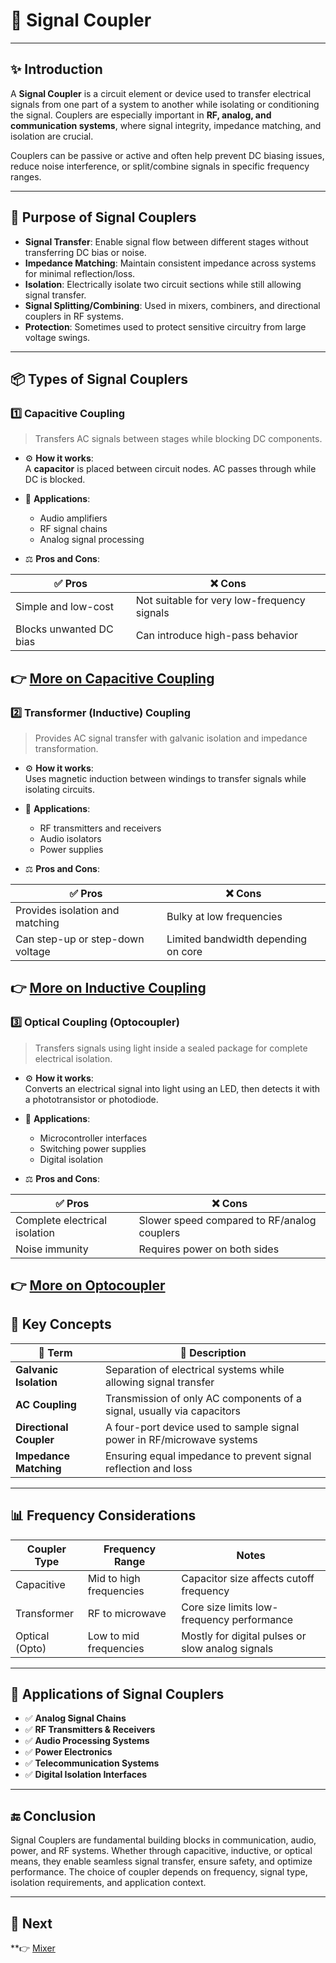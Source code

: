 # 🔀 Signal Coupler

---

## ✨ Introduction

A **Signal Coupler** is a circuit element or device used to transfer electrical signals from one part of a system to another while isolating or conditioning the signal. Couplers are especially important in **RF, analog, and communication systems**, where signal integrity, impedance matching, and isolation are crucial.

Couplers can be passive or active and often help prevent DC biasing issues, reduce noise interference, or split/combine signals in specific frequency ranges.

---

## 🔹 Purpose of Signal Couplers

- **Signal Transfer**: Enable signal flow between different stages without transferring DC bias or noise.
- **Impedance Matching**: Maintain consistent impedance across systems for minimal reflection/loss.
- **Isolation**: Electrically isolate two circuit sections while still allowing signal transfer.
- **Signal Splitting/Combining**: Used in mixers, combiners, and directional couplers in RF systems.
- **Protection**: Sometimes used to protect sensitive circuitry from large voltage swings.

---

## 📦 Types of Signal Couplers

### 1️⃣ **Capacitive Coupling**

> Transfers AC signals between stages while blocking DC components.

- ⚙️ **How it works**:  
  A **capacitor** is placed between circuit nodes. AC passes through while DC is blocked.

- 📡 **Applications**:  
  - Audio amplifiers  
  - RF signal chains  
  - Analog signal processing

- ⚖️ **Pros and Cons**:

| ✅ Pros                     | ❌ Cons                          |
|-----------------------------|----------------------------------|
| Simple and low-cost         | Not suitable for very low-frequency signals |
| Blocks unwanted DC bias     | Can introduce high-pass behavior |

👉 [More on Capacitive Coupling](https://www.sunpower-uk.com/glossary/what-is-capacitive-coupling/) 
---

### 2️⃣ **Transformer (Inductive) Coupling**

> Provides AC signal transfer with galvanic isolation and impedance transformation.

- ⚙️ **How it works**:  
  Uses magnetic induction between windings to transfer signals while isolating circuits.

- 📡 **Applications**:  
  - RF transmitters and receivers  
  - Audio isolators  
  - Power supplies

- ⚖️ **Pros and Cons**:

| ✅ Pros                           | ❌ Cons                          |
|----------------------------------|----------------------------------|
| Provides isolation and matching  | Bulky at low frequencies         |
| Can step-up or step-down voltage | Limited bandwidth depending on core |

👉 [More on Inductive Coupling](https://www.coilcraft.com/en-us/edu/series/a-guide-to-coupled-inductors/?srsltid=AfmBOopySVYq4ZgSRBEYShfUIfrICg63FHqIaLFfaWtEG6hpK7EOCMzT)
---

### 3️⃣ **Optical Coupling (Optocoupler)**

> Transfers signals using light inside a sealed package for complete electrical isolation.

- ⚙️ **How it works**:  
  Converts an electrical signal into light using an LED, then detects it with a phototransistor or photodiode.

- 📡 **Applications**:  
  - Microcontroller interfaces  
  - Switching power supplies  
  - Digital isolation

- ⚖️ **Pros and Cons**:

| ✅ Pros                     | ❌ Cons                          |
|-----------------------------|----------------------------------|
| Complete electrical isolation | Slower speed compared to RF/analog couplers |
| Noise immunity              | Requires power on both sides     |

👉 [More on Optocoupler](https://www.jameco.com/Jameco/workshop/Howitworks/what-is-an-optocoupler-and-how-it-works.html?srsltid=AfmBOopXbvB6yicCPF6C5r3tibkWS3r4LiySaLH4pnXSZHxk67sHEDyN)
---

## 🧠 Key Concepts

| 🔑 Term               | 📖 Description                                                                |
|-----------------------|-------------------------------------------------------------------------------|
| **Galvanic Isolation** | Separation of electrical systems while allowing signal transfer              |
| **AC Coupling**        | Transmission of only AC components of a signal, usually via capacitors       |
| **Directional Coupler**| A four-port device used to sample signal power in RF/microwave systems       |
| **Impedance Matching** | Ensuring equal impedance to prevent signal reflection and loss               |

---

## 📊 Frequency Considerations

| Coupler Type       | Frequency Range         | Notes                                                    |
|--------------------|-------------------------|----------------------------------------------------------|
| Capacitive         | Mid to high frequencies | Capacitor size affects cutoff frequency                  |
| Transformer        | RF to microwave          | Core size limits low-frequency performance               |
| Optical (Opto)     | Low to mid frequencies   | Mostly for digital pulses or slow analog signals         |

---

## 📌 Applications of Signal Couplers

- ✅ **Analog Signal Chains**  
- ✅ **RF Transmitters & Receivers**  
- ✅ **Audio Processing Systems**  
- ✅ **Power Electronics**  
- ✅ **Telecommunication Systems**  
- ✅ **Digital Isolation Interfaces**

---

## 🔚 Conclusion

Signal Couplers are fundamental building blocks in communication, audio, power, and RF systems. Whether through capacitive, inductive, or optical means, they enable seamless signal transfer, ensure safety, and optimize performance. The choice of coupler depends on frequency, signal type, isolation requirements, and application context.

---

## 🔹 Next
**👉 [Mixer](../Frequency_Generation/Mixer** ) 


